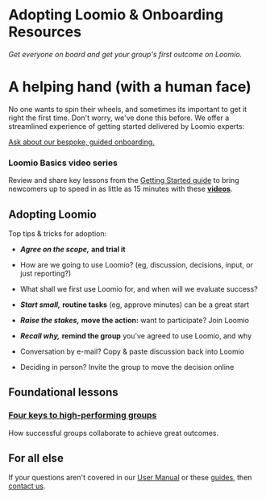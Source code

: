 # Adopting Loomio & Onboarding Resources
_Get everyone on board and get your group's first outcome on Loomio._


# A helping hand (with a human face)

No one wants to spin their wheels, and sometimes its important to get it right the first time. Don't worry, we've done this before. We offer a streamlined experience of getting started delivered by Loomio experts:

[Ask about our bespoke, guided onboarding.](https://www.loomio.com/contact)

### Loomio Basics video series
Review and share key lessons from the [Getting Started guide](/en/guides/getting_started) to bring newcomers up to speed in as little as 15 minutes with these [**videos**](/en/overview-and-how-tos).

## Adopting Loomio

Top tips & tricks for adoption:

- ***Agree on the scope,*** **and trial it**
 - How are we going to use Loomio? (eg, discussion, decisions, input, or just reporting?)
 - What shall we first use Loomio for, and when will we evaluate success?


- ***Start small,*** **routine tasks** (eg, approve minutes) can be a great start


- ***Raise the stakes,*** **move the action:** want to participate? Join Loomio


- ***Recall why,*** **remind the group** you’ve agreed to use Loomio, and why
 - Conversation by e-mail? Copy & paste discussion back into Loomio
 - Deciding in person? Invite the group to move the decision online

## Foundational lessons
### [Four keys to high-performing groups](/en/guides/four-patterns-of-success)
How successful groups collaborate to achieve great outcomes.

## For all else

If your questions aren't covered in our [User Manual](/) or these [guides](/en/guides), then [contact us](https://www.loomio.com/contact?utm_campaign=getting_started_guide_help&utm_term=help  "opens in new tab").
